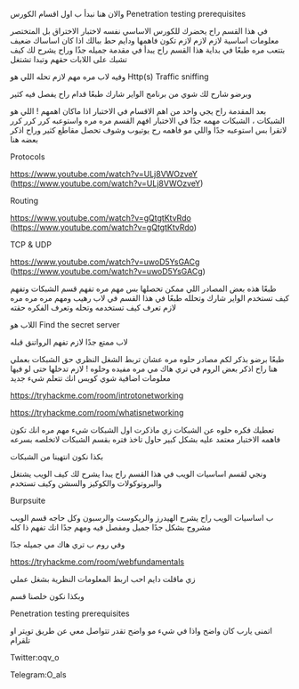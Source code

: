والان هنا نبدأ ب اول اقسام الكورس 
Penetration testing prerequisites 


في هذا القسم راح يحضرك للكورس الاساسي نفسه لاختبار الاختراق بل المتختصر معلومات اساسية لازم لازم لازم تكون فاهمها ودايم حط ببالك اذا كان اساساك ضعيف بتتعب مره 
طبعًا في بداية هذا القسم راح يبدأ في مقدمة جميله جذًا وراح يشرح لك كيف تشبك على اللابات حقهم وتبدا تشتغل 


وفيه لاب مره مهم لازم تحله اللي هو 
Http(s) Traffic sniffing 


وبرضو شارح لك شوي من برنامج الواير شارك طبعًا قدام راح يفصل فيه كثير 

بعد المقدمة راح يجي واحد من اهم الاقسام في الاختبار اذا ماكان اهمهم ! 
اللي هو الشبكات ، الشبكات مهمه جدًا في الاختبار افهم القسم مره مره واستوعبه كرر كرر كرر لاتقرا بس استوعبه جدًا واللي مو فاهمه رح يوتيوب وشوف تحصل مقاطع كثير  وراح اذكر بعضه هنا 

Protocols 

https://www.youtube.com/watch?v=ULj8VWOzveY (https://www.youtube.com/watch?v=ULj8VWOzveY)

Routing 

https://www.youtube.com/watch?v=gQtgtKtvRdo (https://www.youtube.com/watch?v=gQtgtKtvRdo)

TCP & UDP 

https://www.youtube.com/watch?v=uwoD5YsGACg (https://www.youtube.com/watch?v=uwoD5YsGACg)

طبعًا هذه بعض المصادر اللي ممكن تحصلها 
بس مهم مره تفهم قسم الشبكات وتفهم كيف تستخدم الواير شارك وتحلله 
طبعًا في هذا القسم في لاب رهيب ومهم مره مره مره 
لازم تعرف كيف تستخدمه وتحله وتعرف الفكره حقته 


اللاب هو 
Find the secret server


لاب ممتع جدًا لازم تفهم الرواتنق قبله 

طبعًا برضو بذكر لكم مصادر حلوه مره عشان تربط الشغل النظري حق الشبكات بعملي 
هنا راح اذكر بعض الروم في تري هاك مي 
مره مفيده وحلوه ! لازم تدخلها حتى لو فيها معلومات اضافية شوي كويس انك تتعلم شيء جديد 

https://tryhackme.com/room/introtonetworking

https://tryhackme.com/room/whatisnetworking

تعطيك فكره حلوه عن الشبكات 
زي ماذكرت اول الشبكات شيء مهم مره انك تكون فاهمه الاختبار معتمد عليه بشكل كبير 
حاول تاخذ فتره بقسم الشبكات لاتخلصه بسرعه 

بكذا نكون انتهينا من الشبكات 

ونجي لقسم اساسيات الويب
في هذا القسم راح يبدا يشرح لك كيف الويب يشتغل 
والبروتوكولات والكوكيز والسشن وكيف تستخدم 


Burpsuite 

ب اساسيات الويب راح يشرح الهيدرز والريكوست والرسبون وكل حاجه 
قسم الويب مشروح بشكل جدًا جميل ومفصل فيه 
ومهم جدًا انك تفهم ذا كله 

وفي روم ب تري هاك مي جميله جدًا 

https://tryhackme.com/room/webfundamentals

زي ماقلت دايم احب اربط المعلومات النظرية بشغل عملي 

وبكذا نكون خلصنا قسم 


Penetration testing prerequisites


اتمنى يارب كان واضح 
واذا في شيء مو واضح تقدر تتواصل معي عن طريق تويتر او تلقرام 


Twitter:oqv_o


Telegram:O_als
